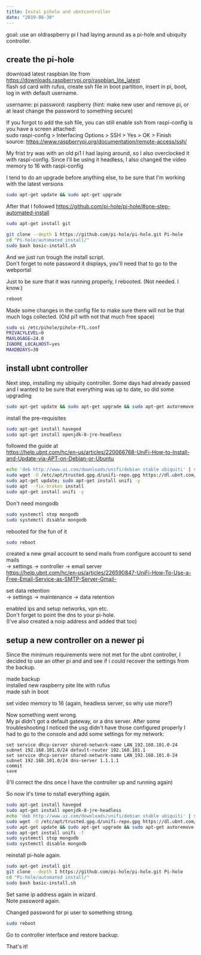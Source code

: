 ```yaml
---
title: Instal pihole and ubntcontroller
date: "2019-08-30"
---
```


goal: use an oldraspberry pi I had laying around as a pi-hole and ubiquity controller.

<!-- end -->

## create the pi-hole

download latest raspbian lite from  
<https://downloads.raspberrypi.org/raspbian_lite_latest>  
flash sd card with rufus, create ssh file in boot partition, insert in pi, boot, log in with default username.

username: pi
password: raspberry
(hint: make new user and remove pi, or at least change the password to something secure)

If you forgot to add the ssh file, you can still enable ssh from raspi-config is you have a screen attached:  
sudo raspi-config > Interfacing Options > SSH > Yes > OK > Finish  
source: <https://www.raspberrypi.org/documentation/remote-access/ssh/>

My frist try was with an old pi1 I had laying around, so I also overclocked it with raspi-config. Since I'll be using it headless, I also changed the video memory to 16 with raspi-config

I tend to do an upgrade before anything else, to be sure that I'm working with the latest versions

```bash
sudo apt-get update && sudo apt-get upgrade
```

After that I followed <https://github.com/pi-hole/pi-hole/#one-step-automated-install>

```bash
sudo apt-get install git

git clone --depth 1 https://github.com/pi-hole/pi-hole.git Pi-hole
cd "Pi-hole/automated install/"
sudo bash basic-install.sh
```

And we just run trough the install script.  
Don't forget to note password it displays, you'll need that to go to the webportal

Just to be sure that it was running properly, I rebooted. (Not needed. I know.)

```bash
reboot
```

Made some changes in the config file to make sure there will not be that much logs collected. (Old pi1 with not that much free space)

```bash
sudo vi /etc/pihole/pihole-FTL.conf
PRIVACYLEVEL=0
MAXLOGAGE=24.0
IGNORE_LOCALHOST=yes
MAXDBDAYS=30
```

## install ubnt controller

Next step, installing my ubiquity controller.
Some days had already passed and I wanted to be sure that everything was up to date, so did some upgrading

```bash
sudo apt-get update && sudo apt-get upgrade && sudo apt-get autoremove && sudo apt-get autoclean
```

install the pre-requisites

```bash
sudo apt-get install haveged
sudo apt-get install openjdk-8-jre-headless
```

followed the guide at  
<https://help.ubnt.com/hc/en-us/articles/220066768-UniFi-How-to-Install-and-Update-via-APT-on-Debian-or-Ubuntu>

```bash
echo 'deb http://www.ui.com/downloads/unifi/debian stable ubiquiti' | sudo tee /etc/apt/sources.list.d/100-ubnt-unifi.list
sudo wget -O /etc/apt/trusted.gpg.d/unifi-repo.gpg https://dl.ubnt.com/unifi/unifi-repo.gpg
sudo apt-get update; sudo apt-get install unifi -y
sudo apt --fix-broken install
sudo apt-get install unifi -y
```

Don't need mongodb

```bash
sudo systemctl stop mongodb
sudo systemctl disable mongodb
```

rebooted for the fun of it

```bash
sudo reboot
```

created a new gmail account to send mails from
configure account to send mails  
-> settings -> controller -> email server  
<https://help.ubnt.com/hc/en-us/articles/226590847-UniFi-How-To-Use-a-Free-Email-Service-as-SMTP-Server-Gmail->

set data retention  
-> settings -> maintenance -> data retention

enabled ips and setup networks, vpn etc.  
Don't forget to point the dns to your pi-hole.  
(I've also created a noip address and added that too)

## setup a new controller on a newer pi

Since the minimum requirements were not met for the ubnt controller, I decided to use an other pi and and see if i could recover the settings from the backup.

made backup  
installed new raspberry pite lite with rufus  
made ssh in boot

set video memory to 16 (again, headless server, so why use more?)

Now something went wrong.  
My pi didn't got a default gateway, or a dns server. After some troubleshooting I noticed the usg didn't have those configured properly
I had to go to the console and add some settings for my network:

```
set service dhcp-server shared-network-name LAN_192.168.101.0-24 subnet 192.168.101.0/24 default-router 192.168.101.1
set service dhcp-server shared-network-name LAN_192.168.101.0-24 subnet 192.168.101.0/24 dns-server 1.1.1.1
commit
save
```

(I'll correct the dns once I have the controller up and running again)

So now it's time to nstall everything again.

```bash
sudo apt-get install haveged
sudo apt-get install openjdk-8-jre-headless
echo 'deb http://www.ui.com/downloads/unifi/debian stable ubiquiti' | sudo tee /etc/apt/sources.list.d/100-ubnt-unifi.list
sudo wget -O /etc/apt/trusted.gpg.d/unifi-repo.gpg https://dl.ubnt.com/unifi/unifi-repo.gpg
sudo apt-get update && sudo apt-get upgrade && sudo apt-get autoremove && sudo apt-get autoclean
sudo apt-get install unifi -f
sudo systemctl stop mongodb
sudo systemctl disable mongodb
```

reinstall pi-hole again.

```bash
sudo apt-get install git
git clone --depth 1 https://github.com/pi-hole/pi-hole.git Pi-hole
cd "Pi-hole/automated install/"
sudo bash basic-install.sh
```

Set same ip address again in wizard.  
Note password again.

Changed password for pi user to something strong.

```bash
sudo reboot
```

Go to controller interface and restore backup.

That's it!
